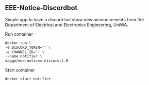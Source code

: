 ## EEE-Notice-Discordbot

Simple app to have a discord bot show new announcements 
from the Department of Electrical and Electronics Engineering, UniWA.

Run container
```bash
docker run \
-e DISCORD_TOKEN="" \
-e CHANNEL_ID="" \
--name notifier \
vaggm/eee-notices-discord:1.0
```

Start container
```bash
docker start notifier
```
